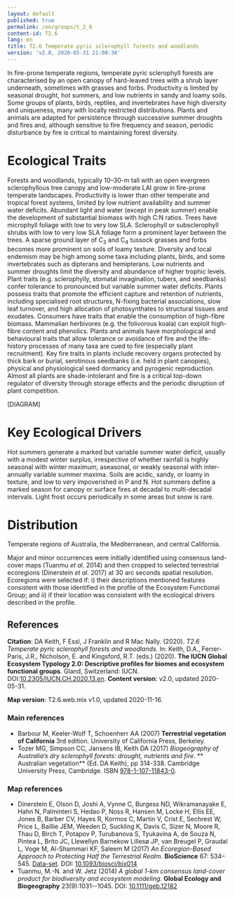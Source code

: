 ```yaml
---
layout: default
published: true
permalink: /en/groups/t_2_6
content-id: T2.6
lang: en
title: T2.6 Temperate pyric sclerophyll forests and woodlands
version: 'v2.0, 2020-05-31 21:00:38'
---
```


In fire-prone temperate regions, temperate pyric sclerophyll forests are characterised by an open canopy of hard-leaved trees with a shrub layer underneath, sometimes with grasses and forbs. Productivity is limited by seasonal drought, hot summers, and low nutrients in sandy and loamy soils. Some groups of plants, birds, reptiles, and invertebrates have high diversity and uniqueness, many with locally restricted distributions. Plants and animals are adapted for persistence through successive summer droughts and fires and, although sensitive to fire frequency and season, periodic disturbance by fire is critical to maintaining forest diversity.

# Ecological Traits
 
Forests and woodlands, typically 10–30-m tall with an open evergreen sclerophyllous tree canopy and low-moderate LAI grow in fire-prone temperate landscapes. Productivity is lower than other temperate and tropical forest systems, limited by low nutrient availability and summer water deficits. Abundant light and water (except in peak summer) enable the development of substantial biomass with high C:N ratios. Trees have microphyll foliage with low to very low SLA. Sclerophyll or subsclerophyll shrubs with low to very low SLA foliage form a prominent layer between the trees. A sparse ground layer of C<sub>3</sub> and C<sub>4</sub> tussock grasses and forbs becomes more prominent on soils of loamy texture. Diversity and local endemism may be high among some taxa including plants, birds, and some invertebrates such as dipterans and hemipterans. Low nutrients and summer droughts limit the diversity and abundance of higher trophic levels. Plant traits (e.g. sclerophylly, stomatal invagination, tubers, and seedbanks) confer tolerance to pronounced but variable summer water deficits. Plants possess traits that promote the efficient capture and retention of nutrients, including specialised root structures, N-fixing bacterial associations, slow leaf turnover, and high allocation of photosynthates to structural tissues and exudates. Consumers have traits that enable the consumption of high-fibre biomass. Mammalian herbivores (e.g. the folivorous koala) can exploit high-fibre content and phenolics. Plants and animals have morphological and behavioural traits that allow tolerance or avoidance of fire and the life-history processes of many taxa are cued to fire (especially plant recruitment). Key fire traits in plants include recovery organs protected by thick bark or burial, serotinous seedbanks (i.e. held in plant canopies), physical and physiological seed dormancy and pyrogenic reproduction. Almost all plants are shade-intolerant and fire is a critical top-down regulator of diversity through storage effects and the periodic disruption of plant competition.

[DIAGRAM]

# Key Ecological Drivers
 
Hot summers generate a marked but variable summer water deficit, usually with a modest winter surplus, irrespective of whether rainfall is highly seasonal with winter maximum, aseasonal, or weakly seasonal with inter-annually variable summer maxima. Soils are acidic, sandy, or loamy in texture, and low to very impoverished in P and N. Hot summers define a marked season for canopy or surface fires at decadal to multi-decadal intervals. Light frost occurs periodically in some areas but snow is rare.
 
# Distribution
 
Temperate regions of Australia, the Mediterranean, and central California.

Major and minor occurrences were initially identified using consensus land-cover maps (Tuanmu _et al._ 2014) and then cropped to selected terrestrial ecoregions (Dinerstein _et al._ 2017) at 30 arc seconds spatial resolution. Ecoregions were selected if: i) their descriptions mentioned features consistent with those identified in the profile of the Ecosystem Functional Group; and ii) if their location was consistent with the ecological drivers described in the profile.

## References

**Citation**: DA Keith, F Essl, J Franklin and R Mac Nally. (2020). *T2.6 Temperate pyric sclerophyll forests and woodlands*. In: Keith, D.A., Ferrer-Paris, J.R., Nicholson, E. and Kingsford, R.T. (eds.) (2020). **The IUCN Global Ecosystem Typology 2.0: Descriptive profiles for biomes and ecosystem functional groups**. Gland, Switzerland: IUCN. DOI:[10.2305/IUCN.CH.2020.13.en](https://doi.org/10.2305/IUCN.CH.2020.13.en).
**Content version**: v2.0, updated 2020-05-31.

**Map version**: T2.6.web.mix v1.0, updated 2020-11-16.

### Main references
* Barbour M, Keeler-Wolf  T, Schoenherr AA  (2007) **Terrestrial vegetation of California** 3rd edition. University of California Press, Berkeley.
* Tozer MG, Simpson CC, Jansens IB, Keith DA  (2017) *Biogeography of Australia’s dry sclerophyll forests: drought, nutrients and fire*. ** Australian vegetation** (Ed. DA Keith), pp 314-338. Cambridge University Press, Cambridge. ISBN [978-1-107-11843-0](http://www.cambridge.org/9781107118430).

### Map references
* Dinerstein E, Olson D, Joshi A, Vynne C, Burgess ND, Wikramanayake E, Hahn N, Palminteri S, Hedao P, Noss R, Hansen M, Locke H, Ellis EE, Jones B, Barber CV, Hayes R, Kormos C, Martin V, Crist E, Sechrest W, Price L, Baillie JEM, Weeden D, Suckling K, Davis C, Sizer N, Moore R, Thau D, Birch T, Potapov P, Turubanova S, Tyukavina A, de Souza N, Pintea L, Brito JC, Llewellyn Barnekow Lillesø JP, van Breugel P, Graudal L, Voge M, Al-Shammari KF, Saleem M  (2017) *An Ecoregion-Based Approach to Protecting Half the Terrestrial Realm*. **BioScience** 67: 534–545. [Data-set](https://ecoregions2017.appspot.com/). DOI: [10.1093/biosci/bix014](http://doi.org/10.1093/biosci/bix014)
* Tuanmu, M.-N. and W. Jetz (2014) *A global 1-km consensus land-cover product for biodiversity and ecosystem modeling*. **Global Ecology and Biogeography** 23(9):1031--1045. DOI: [10.1111/geb.12182](http://doi.org/10.1111/geb.12182)
